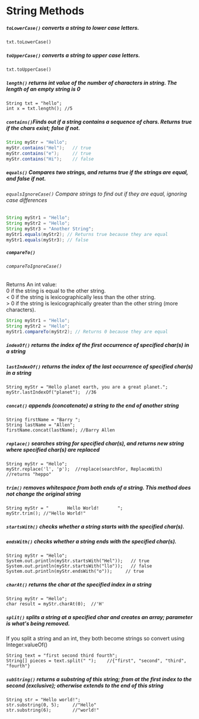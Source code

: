 # String Methods

##### ```toLowerCase()``` converts a string to lower case letters.
```
txt.toLowerCase()
```

  
##### ```toUpperCase()``` converts a string to upper case letters.
```
txt.toUpperCase()
```


##### ```length()``` returns int value of the number of characters in string. The length of an empty string is 0
```
String txt = "hello";
int x = txt.length(); //5
```


##### ```contains()```Finds out if a string contains a sequence of chars. Returns true if the chars exist; false if not.
```Java
String myStr = "Hello";
myStr.contains("Hel");   // true
myStr.contains("e");     // true
myStr.contains("Hi");    // false
```


##### ```equals()``` Compares two strings, and returns true if the strings are equal, and false if not.
###### ```equalsIgnoreCase()``` Compare strings to find out if they are equal, ignoring case differences

```Java
String myStr1 = "Hello";
String myStr2 = "Hello";
String myStr3 = "Another String";
myStr1.equals(myStr2); // Returns true because they are equal
myStr1.equals(myStr3); // false
```


##### ```compareTo()```
###### ```compareToIgnoreCase()```
Returns An int value:\
0 if the string is equal to the other string.\
< 0 if the string is lexicographically less than the other string.\
\> 0 if the string is lexicographically greater than the other string (more characters).
```Java
String myStr1 = "Hello";
String myStr2 = "Hello";
myStr1.compareTo(myStr2); // Returns 0 because they are equal
```


##### ```indexOf()``` returns the index of the first occurrence of specified char(s) in a string
##### ```lastIndexOf()``` returns the index of the last occurrence of specified char(s) in a string
```
String myStr = "Hello planet earth, you are a great planet.";
myStr.lastIndexOf("planet");  //36
```


##### ```concat()``` appends (concatenate) a string to the end of another string
```
String firstName = "Barry ";
String lastName = "Allen";
firstName.concat(lastName); //Barry Allen
```


##### ```replace()``` searches string for specified char(s), and returns new string where specified char(s) are replaced
```
String myStr = "Hello";
myStr.replace('l', 'p');  //replace(searchFor, ReplaceWith)
//returns "heppo"
```


##### ```trim()``` removes whitespace from both ends of a string. This method does not change the original string
```
String myStr = "       Hello World!       ";
myStr.trim(); //"Hello World!"
```


##### ```startsWith()``` checks whether a string starts with the specified char(s).
##### ```endsWith()``` checks whether a string ends with the specified char(s).
```
String myStr = "Hello";
System.out.println(myStr.startsWith("Hel"));   // true
System.out.println(myStr.startsWith("llo"));   // false
System.out.println(myStr.endsWith("o"));     // true
```


##### ```charAt()``` returns the char at the specified index in a string
```
String myStr = "Hello";
char result = myStr.charAt(0);  //'H'
```


##### ```split()``` splits a string at a specified char and creates an array; parameter is what's being removed. 
If you split a string and an int, they both become strings so convert using Integer.valueOf()
```
String text = "first second third fourth";
String[] pieces = text.split(" ");    //{"first", "second", "third", "fourth"}  
```


##### ```subString()``` returns a substring of this string; from at the first index to the second (exclusive); otherwise extends to the end of this string
```
String str = "Hello world!";
str.substring(0, 5);     //"Hello"
str.substring(6);        //"world!"
```

